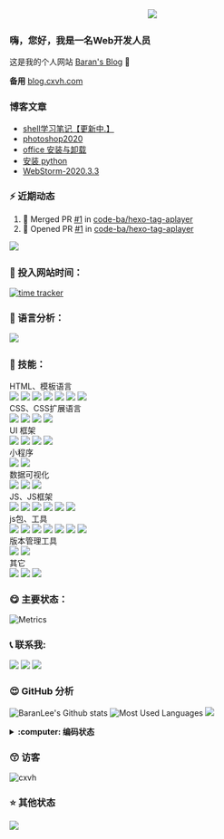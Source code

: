 <div align="center">
  <img src="https://cdn.jsdelivr.net/gh/cxvh/static/gif/20201201042317.webp">
</div>

### 嗨，您好，我是一名Web开发人员
这是我的个人网站 [Baran's Blog][website] 👋

**备用** [blog.cxvh.com][website2]

### 博客文章
<!-- BLOG-POST-LIST:START -->
- [shell学习笔记【更新中.】](https://cxvh.com/2021/05/11/shell/base/)
- [photoshop2020](https://cxvh.com/2021/05/03/tool/PS2020/)
- [office 安装与卸载](https://cxvh.com/2021/05/01/tool/office/)
- [安装 python](https://cxvh.com/2021/04/11/python/base/)
- [WebStorm-2020.3.3](https://cxvh.com/2021/03/23/tool/webstorm/)
<!-- BLOG-POST-LIST:END -->

### :zap: 近期动态
<!--START_SECTION:activity-->
1. 🎉 Merged PR [#1](https://github.com/code-ba/hexo-tag-aplayer/pull/1) in [code-ba/hexo-tag-aplayer](https://github.com/code-ba/hexo-tag-aplayer)
2. 💪 Opened PR [#1](https://github.com/code-ba/hexo-tag-aplayer/pull/1) in [code-ba/hexo-tag-aplayer](https://github.com/code-ba/hexo-tag-aplayer)
<!--END_SECTION:activity-->

[![](https://activity-graph.herokuapp.com/graph?username=cxvh&theme=react-dark&area=true&hide_border=true)](https://github.com/cxvh)

### :gem: 投入网站时间：
[![time tracker](https://wakatime.com/badge/gitlab/cxvh/blogs.svg)](https://wakatime.com/badge/gitlab/cxvh/blogs)

### :100: 语言分析：
<a href="https://wakatime.com"><img src="https://wakatime.com/share/@0cd260cc-6945-492b-a5b3-56b1bef40e51/6f6b5918-41bf-4055-a22e-11c7fcfc128a.png" /></a>

### :baby: 技能：
HTML、模板语言<br>
![](https://img.shields.io/badge/非常熟练-HTML-green) ![](https://img.shields.io/badge/熟练-YAML-lightgrey) ![](https://img.shields.io/badge/入门-PUG-success) ![](https://img.shields.io/badge/入门-EJS-important) ![](https://img.shields.io/badge/熟练-Freemarker-brightgreen) ![](https://img.shields.io/badge/熟练-Jsp-critical) ![](https://img.shields.io/badge/熟练-Volicity-informational)
<br>CSS、CSS扩展语言<br>
![](https://img.shields.io/badge/非常熟练-CSS-yellowgreen) ![](https://img.shields.io/badge/熟练-Sass/Scss-inactive) ![](https://img.shields.io/badge/熟练-Less-blue) ![](https://img.shields.io/badge/熟练-stylus-orange)
<br>UI 框架<br>
![](https://img.shields.io/badge/非常熟练-ElementUi-ff69b4)
![](https://img.shields.io/badge/非常熟练-Vant-9cf)
![](https://img.shields.io/badge/熟练-Bootstrap-green)
![](https://img.shields.io/badge/入门-Layui-lightgrey)
<br>小程序<br>
![](https://img.shields.io/badge/熟练-UNIapp-success)
![](https://img.shields.io/badge/熟练-微信小程序-important)
<br>数据可视化<br>
![](https://img.shields.io/badge/熟练-Echarts-brightgreen)
![](https://img.shields.io/badge/熟练-Svg-critical)
![](https://img.shields.io/badge/入门-Canvas-lightgrey)
<br>JS、JS框架<br>
![](https://img.shields.io/badge/非常熟练-JavaScript-brightgreen) ![](https://img.shields.io/badge/非常熟练-Vue-critical) ![](https://img.shields.io/badge/熟练-Nodejs-informational) ![](https://img.shields.io/badge/熟练-ES6-inactive) ![](https://img.shields.io/badge/熟练-Koa-9cf) ![](https://img.shields.io/badge/入门-React/RN-blueviolet)
<br>js包、工具<br>
![](https://img.shields.io/badge/非常熟练-Npm-informational)
![](https://img.shields.io/badge/非常熟练-Yarn-blueviolet)
![](https://img.shields.io/badge/熟练-webpack-green)
![](https://img.shields.io/badge/熟练-rollup-9cf)
![](https://img.shields.io/badge/熟练-eslint-inactive)
![](https://img.shields.io/badge/入门-babel-yellowgreen)
![](https://img.shields.io/badge/入门-脚手架开发-brightgreen)
<br>版本管理工具<br>
![](https://img.shields.io/badge/非常熟练-Git-lightgrey)
![](https://img.shields.io/badge/熟练-Svn-lightgrey)
<br>其它<br>
![](https://img.shields.io/badge/熟练-nginx-ff69b4)
![](https://img.shields.io/badge/入门-shell-success)
![](https://img.shields.io/badge/熟练-vscode-critical)

### :yum: 主要状态：
![Metrics](https://metrics.lecoq.io/cxvh?template=classic&config.timezone=Asia%2FShanghai&config.animated=true)

<!-- ### 🎧 播放
<iframe frameborder="no" border="0" marginwidth="0" marginheight="0" width=430 height=86 src="//music.163.com/outchain/player?type=2&id=34280405&auto=0&height=66"></iframe> -->

### :telephone_receiver: 联系我:
[<img src="https://cdn.jsdelivr.net/gh/cxvh/static/svg/mail.svg" width="22" />][mail]
[<img src="https://cdn.jsdelivr.net/gh/cxvh/static/svg/QQ.svg" width="22" />][qq]
[<img src="https://cdn.jsdelivr.net/npm/simple-icons@3.0.1/icons/codesandbox.svg" width="22" />][codesandbox]

### :heart_eyes: GitHub 分析
![BaranLee's Github stats](https://github-readme-stats.vercel.app/api?username=cxvh&theme=dark&show_icons=true)
![Most Used Languages](https://github-readme-stats.vercel.app/api/top-langs?username=cxvh&theme=flag-india&show_icons=true&locale=en&layout=compact)
![](https://github-readme-streak-stats.herokuapp.com/?user=cxvh)



<details>
  <summary><b> :computer: 编码状态</b></summary>
<!--START_SECTION:waka-->
![Profile Views](http://img.shields.io/badge/Profile%20Views-5-blue)

**🐱 My Github Data** 

> 🏆 323 Contributions in the Year 2021
 > 
> 📦 405.7 kB Used in Github's Storage 
 > 
> 🚫 Not Opted to Hire
 > 
> 📜 90 Public Repositories 
 > 
> 🔑 10 Private Repositories  
 > 
**I'm an Early 🐤** 

```text
🌞 Morning    70 commits     ██████░░░░░░░░░░░░░░░░░░░   25.09% 
🌆 Daytime    86 commits     ███████░░░░░░░░░░░░░░░░░░   30.82% 
🌃 Evening    76 commits     ██████░░░░░░░░░░░░░░░░░░░   27.24% 
🌙 Night      47 commits     ████░░░░░░░░░░░░░░░░░░░░░   16.85%

```
📅 **I'm Most Productive on Wednesday** 

```text
Monday       56 commits     █████░░░░░░░░░░░░░░░░░░░░   20.07% 
Tuesday      44 commits     ████░░░░░░░░░░░░░░░░░░░░░   15.77% 
Wednesday    58 commits     █████░░░░░░░░░░░░░░░░░░░░   20.79% 
Thursday     29 commits     ██░░░░░░░░░░░░░░░░░░░░░░░   10.39% 
Friday       42 commits     ███░░░░░░░░░░░░░░░░░░░░░░   15.05% 
Saturday     34 commits     ███░░░░░░░░░░░░░░░░░░░░░░   12.19% 
Sunday       16 commits     █░░░░░░░░░░░░░░░░░░░░░░░░   5.73%

```


📊 **This Week I Spent My Time On** 

```text
⌚︎ Time Zone: Asia/Shanghai

💬 Programming Languages: 
JavaScript               10 hrs 44 mins      ████████████░░░░░░░░░░░░░   48.27% 
JSON                     4 hrs 49 mins       █████░░░░░░░░░░░░░░░░░░░░   21.7% 
Markdown                 4 hrs 11 mins       ████░░░░░░░░░░░░░░░░░░░░░   18.84% 
YAML                     1 hr 23 mins        █░░░░░░░░░░░░░░░░░░░░░░░░   6.24% 
HTML                     39 mins             ░░░░░░░░░░░░░░░░░░░░░░░░░   2.93%

🔥 Editors: 
VS Code                  21 hrs 12 mins      ███████████████████████░░   95.31% 
WebStorm                 1 hr 2 mins         █░░░░░░░░░░░░░░░░░░░░░░░░   4.69%

🐱‍💻 Projects: 
aplayer                  9 hrs 39 mins       ██████████░░░░░░░░░░░░░░░   43.37% 
blog                     9 hrs 9 mins        ██████████░░░░░░░░░░░░░░░   41.15% 
test                     2 hrs 7 mins        ██░░░░░░░░░░░░░░░░░░░░░░░   9.58% 
cxvh-cli                 1 hr 7 mins         █░░░░░░░░░░░░░░░░░░░░░░░░   5.05% 
hexo-tag-aplayer         9 mins              ░░░░░░░░░░░░░░░░░░░░░░░░░   0.72%

💻 Operating System: 
Windows                  22 hrs 15 mins      █████████████████████████   100.0%

```

**I Mostly Code in JavaScript** 

```text
JavaScript               22 repos            ██████████████░░░░░░░░░░░   59.46% 
Vue                      6 repos             ████░░░░░░░░░░░░░░░░░░░░░   16.22% 
HTML                     4 repos             ██░░░░░░░░░░░░░░░░░░░░░░░   10.81% 
CSS                      2 repos             █░░░░░░░░░░░░░░░░░░░░░░░░   5.41% 
Python                   2 repos             █░░░░░░░░░░░░░░░░░░░░░░░░   5.41%

```


**Timeline**

![Chart not found](https://raw.githubusercontent.com/cxvh/cxvh/main/charts/bar_graph.png) 


 Last Updated on 21/06/2021
<!--END_SECTION:waka-->
</details>

### :kissing_smiling_eyes: 访客
![cxvh](https://komarev.com/ghpvc/?username=cxvh&label=Profile%20views&color=0e75b6&style=flat)

### :star: 其他状态
[<img src="https://github-profile-trophy.vercel.app/?username=cxvh&theme=juicyfresh" />](https://github.com/cxvh)  

[website]: https://cxvh.com/
[website2]: https://blog.cxvh.com/
[qq]: http://wpa.qq.com/msgrd?v=3&uin=630749264&site=qq&menu=yes
[mail]: mailto:630749264@qq.com
[twitter]: https://twitter.com/baran31236600
[codesandbox]: https://codesandbox.com/cxvh


